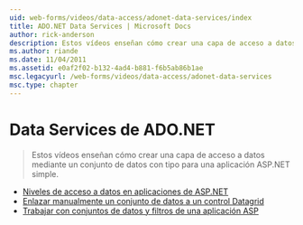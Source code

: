 ```yaml
---
uid: web-forms/videos/data-access/adonet-data-services/index
title: ADO.NET Data Services | Microsoft Docs
author: rick-anderson
description: Estos vídeos enseñan cómo crear una capa de acceso a datos mediante un conjunto de datos con tipo para una aplicación ASP.NET simple.
ms.author: riande
ms.date: 11/04/2011
ms.assetid: e0af2f02-b132-4ad4-b881-f6b5ab86b1ae
msc.legacyurl: /web-forms/videos/data-access/adonet-data-services
msc.type: chapter
---
```

<a name="adonet-data-services"></a>Data Services de ADO.NET
====================
> Estos vídeos enseñan cómo crear una capa de acceso a datos mediante un conjunto de datos con tipo para una aplicación ASP.NET simple.


- [Niveles de acceso a datos en aplicaciones de ASP.NET](data-access-layers-in-aspnet-applications.md)
- [Enlazar manualmente un conjunto de datos a un control Datagrid](how-to-manually-bind-a-dataset-to-a-datagrid.md)
- [Trabajar con conjuntos de datos y filtros de una aplicación ASP](how-to-work-with-datasets-and-filters-from-an-asp-application.md)
